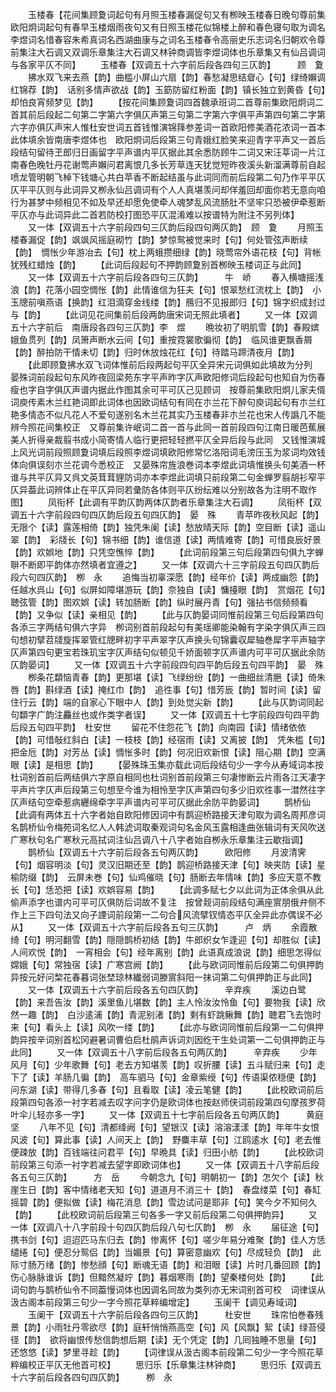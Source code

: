<!-- { "loadSidebar": true } -->
　　玉楼春【花间集顾夐词起句有月照玉楼春漏促句又有栁映玉楼春日晚句尊前集欧阳炯词起句有春早玉楼烟雨夜句又有日照玉楼花似锦楼上醉和春色寝句取为调名李煜词名惜春容朱希真词名西湖曲康与之词名玉楼春令高丽史乐志词名归朝欢令尊前集注大石调又双调乐章集注大石调又林钟商调皆李煜词体也乐章集又有仙吕调词与各家平仄不同】
　　玉楼春【双调五十六字前后段各四句三仄韵】　　　顾　夐
　　拂水双飞来去燕【韵】曲槛小屏山六扇【韵】春愁凝思结睂心【句】绿绮嬾调红锦荐【韵】　话别多情声欲战【韵】玉筯防留红粉面【韵】镇长独立到黄昏【句】却怕良宵频梦见【韵】
　　【按花间集顾夐词四首魏承班词二首尊前集欧阳炯词二首其前后段起二句第二字第六字俱仄声第三句第二字第六字俱平声第四句第二字第六字亦俱仄声宋人惟杜安世词五首钱惟演锦箨参差词一首欧阳修美酒花浓词一首本此体填余皆南唐李煜体也　欧阳炯词后段第三句青娥红脸笑来迎青字平声又一首后段结句留待玊郎归日画留字平声谱内平仄据此其余悉防顾牛二词又宋汪莘词一片江南春色晚牡丹花谢莺声嬾问君离恨几多长芳草连天犹觉短昨夜溪头新溜满尊前自起喷龙管明朝飞棹下钱塘心共白苹香不断起结虽与此词同而前后段第二句乃作平平仄仄平平仄则与此词异又栁永仙吕调词有个人人真堪羡问却佯羞回却面你若无意向咱行为甚梦中频相见不如及早还却愿免使牵人魂梦乱风流肠肚不坚牢只恐被伊牵惹断平仄亦与此词异此二首若防校打图恐平仄混淆难以按谱特为附注不另列体】
　　又一体【双调五十六字前段四句三仄韵后段四句两仄韵】　顾　夐
　　月照玉楼春漏促【韵】飒飒风摇庭砌竹【韵】梦惊鸳被觉来时【句】何处管弦声断续【韵】　惆怅少年游冶去【句】枕上两蛾攒细绿【韵】晓莺帘外语花枝【句】背帐犹残红蜡烛【韵】
　　【此词后段起句不押韵顾夐别首栁映玉楼词正与此同】
　　又一体【双调五十六字前后段各四句三仄韵】　　　牛　峤
　　春入横塘摇浅浪【韵】花落小园空惆怅【韵】此情谁信为狂夫【句】恨翠愁红流枕上【韵】　小玉牕前嗔燕语【换韵】红泪滴穿金线缕【韵】鴈归不见报郎归【句】锦字织成封过与【韵】
　　【此词见花间集前后段两韵唐宋词无照此填者】
　　又一体【双调五十六字前后　南唐段各四句三仄韵】李　煜
　　晩妆初了明肌雪【韵】春殿嫔娥鱼贯列【韵】凤箫声断水云间【句】重按霓裳歌徧彻【韵】　临风谁更飘香屑【韵】醉拍防干情未切【韵】归时休放烛花红【句】待踏马蹄清夜月【韵】
　　【此即顾夐拂水双飞词体惟前后段两起句平仄全异宋元词俱如此填故为分列　晏殊词前段起句东风昨夜回梁苑东字平声昨字仄声欧阳修词后段起句也知自为伤春瘦也字自字俱仄声谱内据此作图其余可平可仄己见顾词　按尊前集欧阳炯儿家夫偦词庾传素木兰红艳词即此词体也因欧词结句有同在朩兰花下醉句庾词起句有朩兰红艳多情态不似凡花人不爱句遂别名木兰花其实乃玉楼春非朩兰花也宋人传譌几不能辨今照花间集校正　又尊前集许岷词二首一首与此同一首前段四句江南日暖芭蕉展美人折得亲裁翦书成小简寄情人临行更把轻轻撚平仄全异后段与此同　又钱惟演城上风光词前段照顾夐词填后段照李煜词填欧阳修常忆洛阳词毛滂压玉为浆词均效钱体向俱误刻朩兰花调今悉校正　又晏殊帘旌浪巻词本李煜此词填惟换头句美酒一杯谁与共平仄异又呉文英茸茸貍防词亦本李煜此词填只前段第二句金蝉罗翦胡衫窄平仄异葢此词辨体止在平仄异同若彚防各体则平仄纷纭难以分别故各为注明不取作图】
　　凤衔杯【此调有平韵仄韵两体仄韵者乐章集注大石调】
　　凤衔杯【双调五十六字前段四句四仄韵后段五句四仄韵】　晏　殊
　　青苹昨夜秋风起【韵】无限个【读】露莲相倚【韵】独凭朱阑【读】愁放晴天际【韵】空目断【读】遥山翠【韵】　彩牋长【句】锦书细【韵】谁信道【读】两情难寄【韵】可惜良辰好景【韵】欢娯地【韵】只凭空憔悴【韵】
　　【此词前段第三句后段第四句俱九字蝉聨不断即平韵体亦然填者宜遵之】
　　又一体【双调六十三字前段五句四仄韵后段六句四仄韵】　栁　永
　　追悔当初辜深愿【韵】经年价【读】两成幽怨【韵】任越水呉山【句】似屏如障堪游玩【韵】奈独自【读】慵擡眼【韵】　赏烟花【句】聴弦管【韵】图欢娯【读】转加肠断【韵】纵时展丹青【句】强拈书信频频看【韵】又争似【读】亲相见【韵】
　　【此与仄韵晏词同惟前段第三句后段第四句各添三字两结句俱六字异　栁词别首前段起句有美瑶卿能染翰有字染字俱仄声三四句想初擘苕牋旋挥翠管红牕畔初字平声翠字仄声换头句锦囊収犀轴巻犀字平声轴字仄声第四句更宝若珠玑宝字仄声结句似顿见千娇面顿字仄声谱内可平可仄据此余防仄韵晏词】
　　又一体【双调五十六字前段四句四平韵后段五句四平韵】　晏　殊
　　栁条花纇恼青春【韵】更那堪【读】飞绿纷纷【韵】一曲细丝清脃【读】倚朱唇【韵】斟绿酒【读】掩红巾【韵】　追徃事【句】惜芳辰【韵】暂时间【读】留住行云【韵】端的自家心下眼中人【韵】到处觉尖新【韵】
　　【此与仄韵词同起句纇字广韵注麤丝也或作类字者误】
　　又一体【双调五十七字前段四句四平韵后段五句四平韵】　杜安世
　　留花不住怨花飞【韵】向南园【读】情绪依依【韵】可惜敧红斜白【读】一枝枝【韵】经宿雨【读】又离披【韵】　凭朱槛【句】把金卮【韵】对芳丛【读】惆怅多时【韵】何况旧欢新恨【读】阻心期【韵】空满眼【读】是相思【韵】
　　【晏殊珠玉集亦载此词后段结句少一字今从寿域词本按杜词别首前后两结俱六字原自相同也杜词别首前段第三句凄惨断云片雨各江天凄字平声片字仄声后段第三句想至今谁为相怜至字仄声第四句多少旧欢徃事一澘然往字仄声结句空牵惹病纒绵牵字平声谱内可平可仄据此余防平韵晏词】
　　鹊桥仙【此调有两体五十六字者始自欧阳修因词中有鹊迎桥路接天津句取为调名周邦彦词名鹊桥仙令梅苑词名忆人人韩淲词取秦观词句名金风玉露相逢曲张辑词有天风吹送广寒秋句名广寒秋元高拭词注仙吕调八十八字者始自栁永乐章集注云歇指调】
　　鹊桥仙【双调五十六字前后段各五句两仄韵】　　　欧阳修
　　月波清霁【句】烟容明淡【句】灵汉旧期还至【韵】鹊迎桥路接天津【句】映夹防【读】星榆防缀【韵】　云屏未巻【句】仙鸡催晓【句】肠断去年情味【韵】多应天意不教长【句】恁恐把【读】欢娯容易【韵】
　　【此调多赋七夕以此词为正体余俱从此偷声添字也谱内可平可仄俱防后词故不复注　按曾觌词前段结句满座賔朋俄弁侧不作上三下四句法又向子諲词前段第一二句合风流擘钗情态平仄全异此亦偶误不必从】
　　又一体【双调五十六字前后段各五句三仄韵】　　　卢　炳
　　余霞散绮【句】明河翻雪【韵】隠隠鹊桥初结【韵】牛郎织女乍逢迎【句】却胜似【读】人间欢悦【韵】　一宵相会【句】经年离别【韵】此语真成浪说【韵】细思怎得似嫦娥【句】常独宿【读】广寒宫阙【韵】
　　【此与欧词同惟前后段第二句俱押韵异按元好问棃花春暮词张埜琼林纎弱词滕賔斜阳一抹词第二句俱押韵正与此同】
　　又一体【双调五十六字前后段各五句四仄韵】　　　辛弃疾
　　溪边白鹭【韵】来吾告汝【韵】溪里鱼儿堪数【韵】主人怜汝汝怜鱼【句】要物我【读】欣然一趣【韵】　白沙逺浦【韵】青泥别渚【韵】剩有虾跳鳅舞【韵】聴君飞去饱时来【句】看头上【读】风吹一缕【韵】
　　【此亦与欧词同惟前后段第一二句俱押韵异按辛词别首松冈避暑词曹伯启杜鹃声诉词刘因纥干生处词第一二句俱押韵正与此同】
　　又一体【双调五十八字前后段各五句两仄韵】　　　辛弃疾
　　少年风月【句】少年歌舞【句】老去方知堪羡【韵】叹折腰【读】五斗赋归来【句】走下了【读】羊肠几徧【韵】　高车驷马【句】金章紫绶【句】传语渠侬穏便【韵】问东湖【读】带得几多春【句】且看取【读】凌云笔健【韵】
　　【此校欧词前后段第四句各添一衬字若减去叹字问字仍是欧词体也按赵师侠词前段第四句摩孩罗荷叶伞儿轻亦多一字】
　　又一体【双调五十七字前后段各五句两仄韵】　　　黄庭坚
　　八年不见【句】清都绛阙【句】望银汉【读】溶溶漾漾【韵】年年牛女恨风波【句】算此事【读】人间天上【韵】　野麋丰草【句】江鸥逺水【句】老去惟便疎放【韵】百钱端往问君平【句】早晩具【读】归田小舫【韵】
　　【此校欧词前段第三句添一衬字若减去望字即欧词体也】
　　又一体【双调五十八字前后段各五句三仄韵】　　　方　岳
　　今朝念九【句】明朝初一【韵】怎欠个【读】秋崖生日【韵】客中情绪老天知【句】道道月不消三十【韵】　春盘缕菜【句】春缸摇碧【韵】便拟做【读】梅花消息【韵】雪边试问是耶非【句】笑今夕不知何久【韵】
　　【此校欧词前后段第三句各多一字又前后段第二句俱押韵异】
　　又一体【双调八十八字前段十句四仄韵后段八句七仄韵】　栁　永
　　届征途【句】携书剑【句】迢迢匹马东归去【韵】惨离怀【句】嗟少年易分难聚【韵】佳人方恁缱绻【句】便忍分鸳侣【韵】当媚景【句】算密意幽欢【句】尽成轻负【韵】　此际寸肠万绪【韵】惨愁顔【句】断魂无语【韵】和泪眼【读】片时几番回顾【韵】伤心脉脉谁诉【韵】但黯然凝竚【韵】暮烟寒雨【韵】望秦楼何处【韵】
　　【此词句韵与鹊桥仙令不同葢慢词体也因调名同故为类列亦无宋词别首可校　词律误从汲古阁本前段第三句少一字今照花草粹编增定】
　　玉阑干【调见寿域词】
　　玉阑干【双调五十六字前后段各四句三仄韵】　　　杜安世
　　珠帘怕巻春残景【韵】小雨牡丹零欲尽【韵】庭轩悄悄燕高空【句】风【风飘】絮【读】绿苔侵径【韵】　欲将幽恨传愁信韵想后期【读】无个凭定【韵】几囘独睡不思量【句】还悠悠【读】梦里寻趁【韵】
　　【词律误从汲古阁本前段第二句少一字今照花草粹编校正平仄无他首可校】
　　思归乐【乐章集注林钟商】
　　思归乐【双调五十六字前后段各四句四仄韵】　　　栁　永
